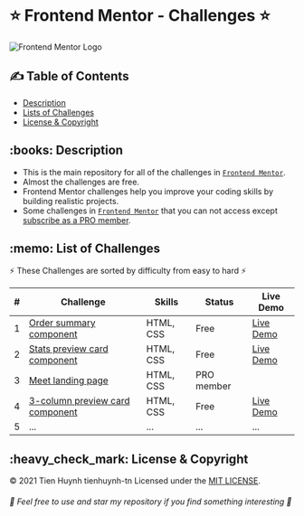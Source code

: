 # :star: Frontend Mentor - Challenges :star:

![Frontend Mentor Logo](https://miro.medium.com/max/1124/1*dWe_Ryn_omllG8E6eeuWEw.png)

## :writing_hand: Table of Contents 
- [Description](#description)
- [Lists of Challenges](#list-of-challenges)
- [License & Copyright](#license-copyright)

<h2 id="description">:books: Description</h2>

- This is the main repository for all of the challenges in [`Frontend Mentor`](https://www.frontendmentor.io/challenges?sort=difficulty|asc).
- Almost the challenges are free.
- Frontend Mentor challenges help you improve your coding skills by building realistic projects.
- Some challenges in [`Frontend Mentor`](https://www.frontendmentor.io/challenges?sort=difficulty|asc) that you can not access except [subscribe as a PRO member](https://www.frontendmentor.io/pro).

<h2 id="list-of-challenges">:memo: List of Challenges </h2>

:zap: These Challenges are sorted by difficulty from easy to hard :zap:

#| Challenge | Skills | Status | Live Demo
-| --------- | ------ | ------ | ---------
1| [Order summary component](https://github.com/tienhuynh-tn/frontend-mentor-challenges/tree/master/order-summary-component/) | HTML, CSS | Free | [Live Demo](https://tienhuynh-tn.github.io/frontend-mentor-challenges/order-summary-component/)
2| [Stats preview card component](https://github.com/tienhuynh-tn/frontend-mentor-challenges/tree/master/stats-preview-card-component) | HTML, CSS | Free | [Live Demo](https://tienhuynh-tn.github.io/frontend-mentor-challenges/stats-preview-card-component/)
3| [Meet landing page](https://www.frontendmentor.io/challenges/meet-landing-page-rbTDS6OUR) | HTML, CSS | PRO member | 
4| [3-column preview card component](https://github.com/tienhuynh-tn/frontend-mentor-challenges/tree/master/3-column-preview-card-component) | HTML, CSS | Free | [Live Demo](https://tienhuynh-tn.github.io/frontend-mentor-challenges/3-column-preview-card-component/)
5| ... | ... | ... | ...

<h2 id="license-copyright">:heavy_check_mark: License & Copyright</h2>

&copy; 2021 Tien Huynh tienhuynh-tn Licensed under the [MIT LICENSE](./LICENSE).

###### :love_you_gesture:	 Feel free to use and star my repository if you find something interesting :love_you_gesture:	
